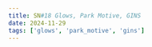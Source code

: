 ```yaml
---
title: SN#18 Glows, Park Motive, GINS
date: 2024-11-29
tags: ['glows', 'park_motive', 'gins']
---
```


